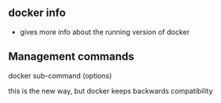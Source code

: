 ## docker info

- gives more info about the running version of docker
  
## Management commands

docker <management command> sub-command (options)

this is the new way, but docker keeps backwards compatibility